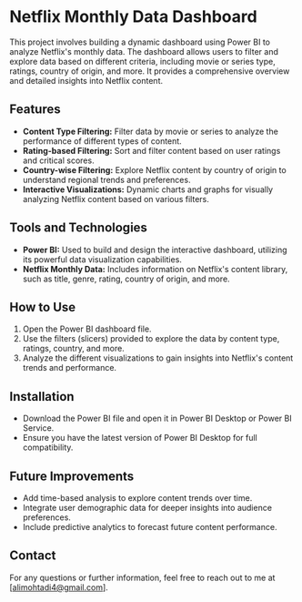 # Netflix Monthly Data Dashboard

This project involves building a dynamic dashboard using Power BI to analyze Netflix's monthly data. The dashboard allows users to filter and explore data based on different criteria, including movie or series type, ratings, country of origin, and more. It provides a comprehensive overview and detailed insights into Netflix content.

## Features

- **Content Type Filtering:** Filter data by movie or series to analyze the performance of different types of content.
- **Rating-based Filtering:** Sort and filter content based on user ratings and critical scores.
- **Country-wise Filtering:** Explore Netflix content by country of origin to understand regional trends and preferences.
- **Interactive Visualizations:** Dynamic charts and graphs for visually analyzing Netflix content based on various filters.

## Tools and Technologies

- **Power BI:** Used to build and design the interactive dashboard, utilizing its powerful data visualization capabilities.
- **Netflix Monthly Data:** Includes information on Netflix's content library, such as title, genre, rating, country of origin, and more.

## How to Use

1. Open the Power BI dashboard file.
2. Use the filters (slicers) provided to explore the data by content type, ratings, country, and more.
3. Analyze the different visualizations to gain insights into Netflix's content trends and performance.

## Installation

- Download the Power BI file and open it in Power BI Desktop or Power BI Service.
- Ensure you have the latest version of Power BI Desktop for full compatibility.

## Future Improvements

- Add time-based analysis to explore content trends over time.
- Integrate user demographic data for deeper insights into audience preferences.
- Include predictive analytics to forecast future content performance.

## Contact

For any questions or further information, feel free to reach out to me at [alimohtadi4@gmail.com].

